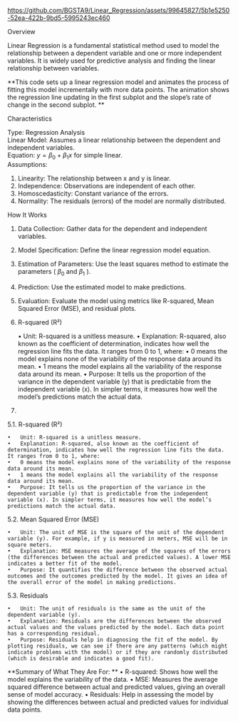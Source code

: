https://github.com/BGSTA9/Linear_Regression/assets/99645827/5b1e5250-52ea-422b-9bd5-5995243ec460

Overview

Linear Regression is a fundamental statistical method used to model the relationship between a dependent variable and one or more independent variables. It is widely used for predictive analysis and finding the linear relationship between variables.

**This code sets up a linear regression model and animates the process of fitting this model incrementally with more data points. The animation shows the regression line updating in the first subplot and the slope’s rate of change in the second subplot.
**

Characteristics

Type: Regression Analysis\
Linear Model: Assumes a linear relationship between the dependent and independent variables.\
Equation: $y = \beta_0 + \beta_1x$  for simple linear.\
Assumptions:
1.	Linearity: The relationship between  x  and  y  is linear.
2.	Independence: Observations are independent of each other.
3.	Homoscedasticity: Constant variance of the errors.
4.	Normality: The residuals (errors) of the model are normally distributed.

How It Works

1.	Data Collection: Gather data for the dependent and independent variables.
2.	Model Specification: Define the linear regression model equation.
3.	Estimation of Parameters: Use the least squares method to estimate the parameters ( $\beta_0$  and  $\beta_1$ ).
4.	Prediction: Use the estimated model to make predictions.
5.	Evaluation: Evaluate the model using metrics like R-squared, Mean Squared Error (MSE), and residual plots.
6.	R-squared (R²)

	•	Unit: R-squared is a unitless measure.
	•	Explanation: R-squared, also known as the coefficient of determination, indicates how well the regression line fits the data. It ranges from 0 to 1, where:
	•	0 means the model explains none of the variability of the response data around its mean.
	•	1 means the model explains all the variability of the response data around its mean.
	•	Purpose: It tells us the proportion of the variance in the dependent variable (y) that is predictable from the independent variable (x). In simpler terms, it measures how well the model’s predictions match the actual data.
7. 

5.1.	R-squared (R²)

	•	Unit: R-squared is a unitless measure.
	•	Explanation: R-squared, also known as the coefficient of determination, indicates how well the regression line fits the data. It ranges from 0 to 1, where:
	•	0 means the model explains none of the variability of the response data around its mean.
	•	1 means the model explains all the variability of the response data around its mean.
	•	Purpose: It tells us the proportion of the variance in the dependent variable (y) that is predictable from the independent variable (x). In simpler terms, it measures how well the model’s predictions match the actual data.

5.2.	Mean Squared Error (MSE)

	•	Unit: The unit of MSE is the square of the unit of the dependent variable (y). For example, if y is measured in meters, MSE will be in square meters.
	•	Explanation: MSE measures the average of the squares of the errors (the differences between the actual and predicted values). A lower MSE indicates a better fit of the model.
	•	Purpose: It quantifies the difference between the observed actual outcomes and the outcomes predicted by the model. It gives an idea of the overall error of the model in making predictions.
 
5.3.	Residuals

	•	Unit: The unit of residuals is the same as the unit of the dependent variable (y).
	•	Explanation: Residuals are the differences between the observed actual values and the values predicted by the model. Each data point has a corresponding residual.
	•	Purpose: Residuals help in diagnosing the fit of the model. By plotting residuals, we can see if there are any patterns (which might indicate problems with the model) or if they are randomly distributed (which is desirable and indicates a good fit).
**Summary of What They Are For:
**
	•	R-squared: Shows how well the model explains the variability of the data.
	•	MSE: Measures the average squared difference between actual and predicted values, giving an overall sense of model accuracy.
	•	Residuals: Help in assessing the model by showing the differences between actual and predicted values for individual data points.

